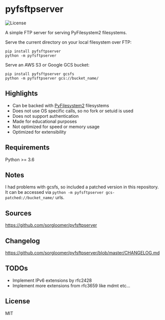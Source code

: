 pyfsftpserver
=============

![License](https://img.shields.io/badge/License-MIT-blue.svg)


A simple FTP server for serving PyFilesystem2 filesystems.

Serve the current directory on your local filesystem over FTP:

    pip install pyfsftpserver
    python -m pyfsftpserver

Serve an AWS S3 or Google GCS bucket:

    pip install pyfsftpserver gcsfs
    python -m pyfsftpserver gcs://bucket_name/


Highlights
----------

 * Can be backed with [PyFilesystem2](https://www.pyfilesystem.org/)
   filesystems
 * Does not use OS specific calls, so no fork or setuid is used
 * Does not support authentication
 * Made for educational purposes
 * Not optimized for speed or memory usage
 * Optimized for extensibility


Requirements
------------

Python >= 3.6


Notes
-----

I had problems with gcsfs, so included a patched version in this repository. It
can be accessed via `python -m pyfsftpserver gcs-patched://bucket_name/` urls.


Sources
-------

https://github.com/sorgloomer/pyfsftpserver


Changelog
-------

https://github.com/sorgloomer/pyfsftpserver/blob/master/CHANGELOG.md


TODOs
-----

 * Implement IPv6 extensions by rfc2428
 * Implement more extensions from rfc3659 like mdmt etc...

License
-------

MIT
